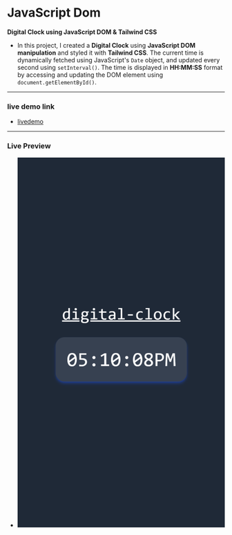# JavaScript Dom

**Digital Clock using JavaScript DOM & Tailwind CSS**

- In this project, I created a **Digital Clock** using **JavaScript DOM manipulation** and styled it with **Tailwind CSS**. The current time is dynamically fetched using JavaScript's `Date` object, and updated every second using `setInterval()`. The time is displayed in **HH:MM:SS** format by accessing and updating the DOM element using `document.getElementById()`.

---

### live demo link

- [livedemo](https://domdigitalclockproject02.netlify.app/)

---

### Live Preview

- ![alt text](digitalclock.png)
